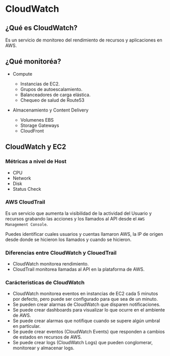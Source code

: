 # CloudWatch

## ¿Qué es CloudWatch?

Es un servicio de monitoreo del rendimiento de recursos y aplicaciones en AWS.

## ¿Qué monitoréa?

* Compute
  - Instancias de EC2.
  - Grupos de autoescalamiento.
  - Balanceadores de carga elástica.
  - Chequeo de salud de Route53

* Almacenamiento y Content Delivery
  - Volumenes EBS
  - Storage Gateways
  - CloudFront

## CloudWatch y EC2

### Métricas a nivel de Host
* CPU
* Network
* Disk
* Status Check


### AWS CloudTrail

Es un servicio que aumenta la visibilidad de la actividad del Usuario y recursos grabando las acciones y los llamados al API desde el `AWS Management Console`.

Puedes identificar cuales usuarios y cuentas llamaron AWS, la IP de origen desde donde se hicieron los llamados y cuando se hicieron.

### Diferencias entre CloudWatch y ClouedTrail

* CloudWatch monitorea rendimiento.
* CloudTrail monitorea llamadas al API en la plataforma de AWS.

### Carácteristicas de CloudWatch

* CloudWatch monitorea eventos en instancias de EC2 cada 5 minutos por defecto, pero puede ser configurado para que sea de un minuto.
* Se pueden crear alarmas de CloudWatch que disparen notificaciones.
* Se puede crear dashboards para visualizar lo que ocurre en el ambiente de AWS.
* Se puede crear alarmas que notifique cuando se supere algún umbral en particular.
* Se puede crear eventos (CloudWatch Events) que responden a cambios de estados en recursos de AWS.
* Se puede crear logs (CloudWatch Logs) que pueden conglomerar, monitorear y almacenar logs.